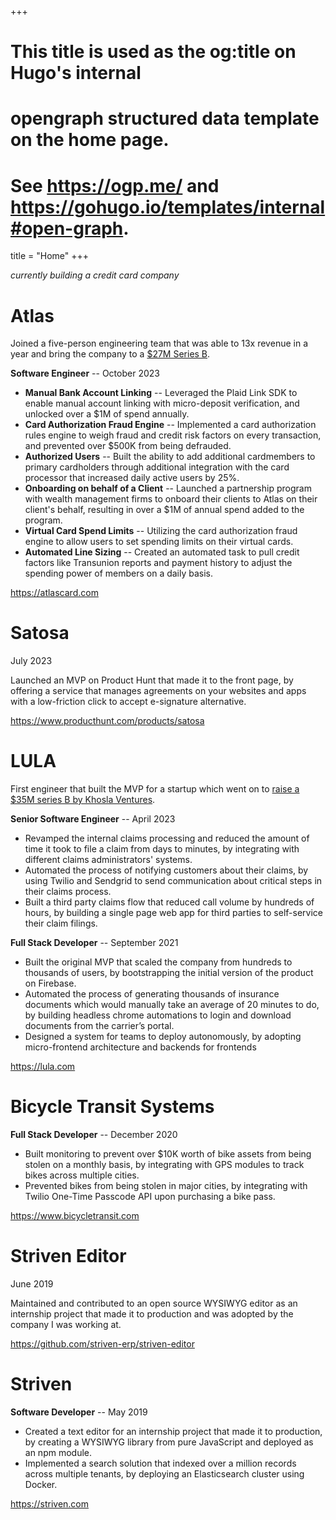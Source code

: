 +++
# This title is used as the og:title on Hugo's internal
# opengraph structured data template on the home page.
# See https://ogp.me/ and https://gohugo.io/templates/internal#open-graph.
title = "Home"
+++

*currently building a credit card company*

# Atlas

Joined a five-person engineering team that was able to 13x revenue in a year and bring the company to a [$27M Series B](https://www.prnewswire.com/news-releases/atlas-card-raises-fresh-capital-and-announces-major-company-milestones-302328649.html).

**Software Engineer** -- October 2023

- **Manual Bank Account Linking** -- Leveraged the Plaid Link SDK to enable manual account linking with micro-deposit verification, and unlocked over a $1M of spend annually.
- **Card Authorization Fraud Engine** -- Implemented a card authorization rules engine to weigh fraud and credit risk factors on every transaction, and prevented over $500K from being defrauded.
- **Authorized Users** -- Built the ability to add additional cardmembers to primary cardholders through additional integration with the card processor that increased daily active users by 25%.
- **Onboarding on behalf of a Client** -- Launched a partnership program with wealth management firms to onboard their clients to Atlas on their client's behalf, resulting in over a $1M of annual spend added to the program.
- **Virtual Card Spend Limits** -- Utilizing the card authorization fraud engine to allow users to set spending limits on their virtual cards.
- **Automated Line Sizing** -- Created an automated task to pull credit factors like Transunion reports and payment history to adjust the spending power of members on a daily basis.

https://atlascard.com

# Satosa

July 2023

Launched an MVP on Product Hunt that made it to the front page, by offering a service that manages agreements on your websites and apps with a low-friction click to accept e-signature alternative.

https://www.producthunt.com/products/satosa

# LULA

First engineer that built the MVP for a startup which went on to [raise a $35M series B by Khosla Ventures](https://techcrunch.com/2023/08/03/meet-lula-a-startup-that-aims-to-be-the-stripe-for-insurance-and-just-raised-35-5m/).

**Senior Software Engineer** -- April 2023

- Revamped the internal claims processing and reduced the amount of time it took to file a claim from days to minutes, by integrating with different claims administrators' systems.
- Automated the process of notifying customers about their claims, by using Twilio and Sendgrid to send communication about critical steps in their claims process.
- Built a third party claims flow that reduced call volume by hundreds of hours, by building a single page web app for third parties to self-service their claim filings.

**Full Stack Developer** -- September 2021

- Built the original MVP that scaled the company from hundreds to thousands of users, by bootstrapping the initial version of the product on Firebase.
- Automated the process of generating thousands of insurance documents which would manually take an average of 20 minutes to do, by building headless chrome automations to login and download documents from the carrier’s portal.
- Designed a system for teams to deploy autonomously, by adopting micro-frontend architecture and backends for frontends

https://lula.com

# Bicycle Transit Systems

**Full Stack Developer** -- December 2020

- Built monitoring to prevent over $10K worth of bike assets from being stolen on a monthly basis, by integrating with GPS modules to track bikes across multiple cities.
- Prevented bikes from being stolen in major cities, by integrating with Twilio One-Time Passcode API upon purchasing a bike pass.

https://www.bicycletransit.com

# Striven Editor

June 2019

Maintained and contributed to an open source WYSIWYG editor as an internship project that made it to production and was adopted by the company I was working at.

https://github.com/striven-erp/striven-editor

# Striven

**Software Developer** -- May 2019

- Created a text editor for an internship project that made it to production, by creating a WYSIWYG library from pure JavaScript and deployed as an npm module.
- Implemented a search solution that indexed over a million records across multiple tenants, by deploying an Elasticsearch cluster using Docker.

https://striven.com
